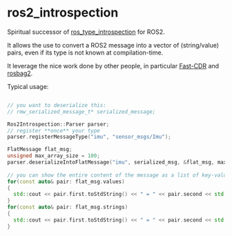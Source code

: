 # ros2_introspection

Spiritual successor of [ros_type_introspection](https://github.com/facontidavide/ros_type_introspection) for ROS2.

It allows the use to convert a ROS2 message into a vector of (string/value) pairs, even if its type is not known at compilation-time.

It leverage the nice work done by other people, in particular [Fast-CDR](https://github.com/eProsima/Fast-CDR) and [rosbag2](https://github.com/ros2/rosbag2).

Typical usage:

```C++

// you want to deserialize this:
// rmw_serialized_message_t* serialized_message; 

Ros2Introspection::Parser parser;
// register **once** your type
parser.registerMessageType("imu", "sensor_msgs/Imu");

FlatMessage flat_msg;
unsigned max_array_size = 100;
parser.deserializeIntoFlatMessage("imu", serialized_msg, &flat_msg, max_array_size);  
  
// you can show the entire content of the message as a list of key-values
for(const auto& pair: flat_msg.values)
{
  std::cout << pair.first.toStdString() << " = " << pair.second << std::endl;
}
for(const auto& pair: flat_msg.strings)
{
  std::cout << pair.first.toStdString() << " = " << pair.second << std::endl;
}
```
